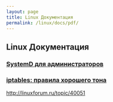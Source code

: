 ```yaml
---
layout: page
title: Linux Документация
permalink: /linux/docs/pdf/
---
```


## Linux Документация


### [SystemD для администраторов](https://github.com/sysadm-ru/files.sysadm.ru/blob/gh-pages/pdf/systemd-for-administrators.pdf)

### [iptables: правила хорошего тона](https://github.com/sysadm-ru/files.sysadm.ru/blob/gh-pages/pdf/iptables.pdf)

http://linuxforum.ru/topic/40051
